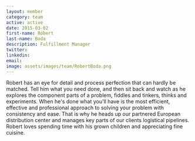 ```yaml
---
layout: member
category: team
active: active
date: 2015-03-02
first-name: Róbert
last-name: Boda
description: Fulfillment Manager
twitter:
linkedin:
email:
image: assets/images/team/RobertBoda.png
---
```

Robert has an eye for detail and process perfection that can hardly be matched. Tell him what you need done, and then sit back and watch as he explores the component parts of a problem, fiddles and tinkers, thinks and experiments. When he's done what you'll have is the most efficient, effective and professional approach to solving your problem with consistency and ease. That is why he heads up our partnered European distribution center and manages key parts of our clients logistical pipelines. Robert loves spending time with his grown children and appreciating fine cuisine.
